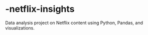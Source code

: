# -netflix-insights
Data analysis project on Netflix content using Python, Pandas, and visualizations.
